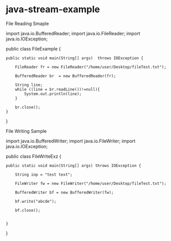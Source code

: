 # java-stream-example


File Reading Smaple 

import java.io.BufferedReader;
import java.io.FileReader;
import java.io.IOException;

public class FileExample {

    public static void main(String[] args)  throws IOException {

        FileReader fr = new FileReader("/home/user/Desktop/fileTest.txt");

        BufferedReader br  = new BufferedReader(fr);

        String line;
        while ((line = br.readLine())!=null){
            System.out.println(line);
        }

        br.close();
    }
}



File Writing Sample


import java.io.BufferedWriter;
import java.io.FileWriter;
import java.io.IOException;

public class FileWriteExz {

    public static void main(String[] args) throws IOException {

        String inp = "test text";

        FileWriter fw = new FileWriter("/home/user/Desktop/fileTest.txt");

        BufferedWriter bf = new BufferedWriter(fw);

        bf.write("abcde");

        bf.close();


    }
}

